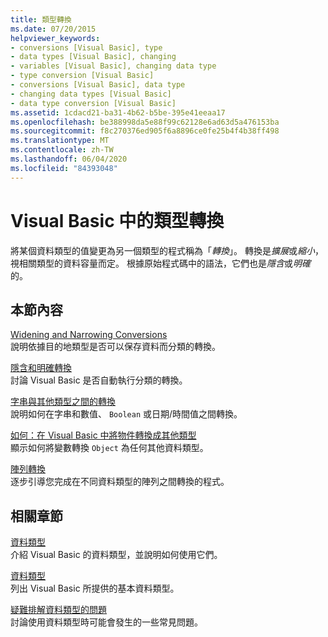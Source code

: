 ```yaml
---
title: 類型轉換
ms.date: 07/20/2015
helpviewer_keywords:
- conversions [Visual Basic], type
- data types [Visual Basic], changing
- variables [Visual Basic], changing data type
- type conversion [Visual Basic]
- conversions [Visual Basic], data type
- changing data types [Visual Basic]
- data type conversion [Visual Basic]
ms.assetid: 1cdacd21-ba31-4b62-b5be-395e41eeaa17
ms.openlocfilehash: be388998da5e88f99c62128e6ad63d5a476153ba
ms.sourcegitcommit: f8c270376ed905f6a8896ce0fe25b4f4b38ff498
ms.translationtype: MT
ms.contentlocale: zh-TW
ms.lasthandoff: 06/04/2020
ms.locfileid: "84393048"
---
```

# <a name="type-conversions-in-visual-basic"></a>Visual Basic 中的類型轉換
將某個資料類型的值變更為另一個類型的程式稱為「*轉換*」。 轉換是*擴展*或*縮小*，視相關類型的資料容量而定。 根據原始程式碼中的語法，它們也是*隱含*或*明確*的。  
  
## <a name="in-this-section"></a>本節內容  
 [Widening and Narrowing Conversions](widening-and-narrowing-conversions.md)  
 說明依據目的地類型是否可以保存資料而分類的轉換。  
  
 [隱含和明確轉換](implicit-and-explicit-conversions.md)  
 討論 Visual Basic 是否自動執行分類的轉換。  
  
 [字串與其他類型之間的轉換](conversions-between-strings-and-other-types.md)  
 說明如何在字串和數值、 `Boolean` 或日期/時間值之間轉換。  
  
 [如何：在 Visual Basic 中將物件轉換成其他類型](how-to-convert-an-object-to-another-type.md)  
 顯示如何將變數轉換 `Object` 為任何其他資料類型。  
  
 [陣列轉換](array-conversions.md)  
 逐步引導您完成在不同資料類型的陣列之間轉換的程式。  
  
## <a name="related-sections"></a>相關章節  
 [資料類型](index.md)  
 介紹 Visual Basic 的資料類型，並說明如何使用它們。  
  
 [資料類型](../../../language-reference/data-types/index.md)  
 列出 Visual Basic 所提供的基本資料類型。  
  
 [疑難排解資料類型的問題](troubleshooting-data-types.md)  
 討論使用資料類型時可能會發生的一些常見問題。
